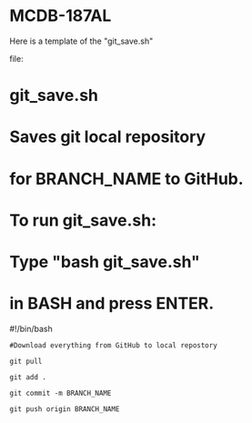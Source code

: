 # MCDB-187AL

Here is a template of the "git_save.sh"

file:

# git_save.sh
# Saves git local repository 
# for BRANCH_NAME to GitHub.

# To run git_save.sh:
# Type "bash git_save.sh"
# in BASH and press ENTER.

#!/bin/bash

	#Download everything from GitHub to local repostory

	git pull

	git add .

	git commit -m BRANCH_NAME

	git push origin BRANCH_NAME
